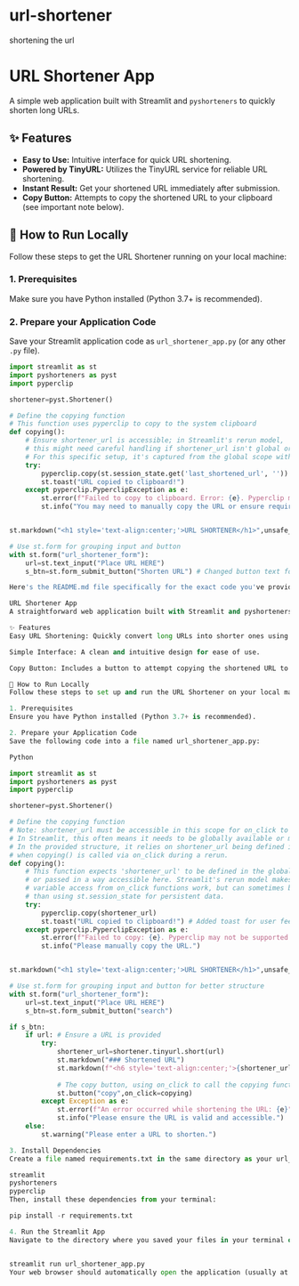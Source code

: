 # url-shortener
shortening the url


# URL Shortener App

A simple web application built with Streamlit and `pyshorteners` to quickly shorten long URLs.

## ✨ Features

* **Easy to Use:** Intuitive interface for quick URL shortening.
* **Powered by TinyURL:** Utilizes the TinyURL service for reliable URL shortening.
* **Instant Result:** Get your shortened URL immediately after submission.
* **Copy Button:** Attempts to copy the shortened URL to your clipboard (see important note below).

## 🚀 How to Run Locally

Follow these steps to get the URL Shortener running on your local machine:

### 1. Prerequisites

Make sure you have Python installed (Python 3.7+ is recommended).

### 2. Prepare your Application Code

Save your Streamlit application code as `url_shortener_app.py` (or any other `.py` file).

```python
import streamlit as st
import pyshorteners as pyst
import pyperclip

shortener=pyst.Shortener()

# Define the copying function
# This function uses pyperclip to copy to the system clipboard
def copying():
    # Ensure shortener_url is accessible; in Streamlit's rerun model,
    # this might need careful handling if shortener_url isn't global or passed.
    # For this specific setup, it's captured from the global scope within the if s_btn block.
    try:
        pyperclip.copy(st.session_state.get('last_shortened_url', ''))
        st.toast("URL copied to clipboard!")
    except pyperclip.PyperclipException as e:
        st.error(f"Failed to copy to clipboard. Error: {e}. Pyperclip may not be supported on this system/environment.")
        st.info("You may need to manually copy the URL or ensure required clipboard utilities are installed.")


st.markdown("<h1 style='text-align:center;'>URL SHORTENER</h1>",unsafe_allow_html=True)

# Use st.form for grouping input and button
with st.form("url_shortener_form"):
    url=st.text_input("Place URL HERE")
    s_btn=st.form_submit_button("Shorten URL") # Changed button text for clarity

Here's the README.md file specifically for the exact code you've provided:

URL Shortener App
A straightforward web application built with Streamlit and pyshorteners to shorten URLs.

✨ Features
Easy URL Shortening: Quickly convert long URLs into shorter ones using the TinyURL service.

Simple Interface: A clean and intuitive design for ease of use.

Copy Button: Includes a button to attempt copying the shortened URL to the clipboard.

🚀 How to Run Locally
Follow these steps to set up and run the URL Shortener on your local machine:

1. Prerequisites
Ensure you have Python installed (Python 3.7+ is recommended).

2. Prepare your Application Code
Save the following code into a file named url_shortener_app.py:

Python

import streamlit as st
import pyshorteners as pyst
import pyperclip

shortener=pyst.Shortener()

# Define the copying function
# Note: shortener_url must be accessible in this scope for on_click to work.
# In Streamlit, this often means it needs to be globally available or managed via session_state.
# In the provided structure, it relies on shortener_url being defined in the main script scope
# when copying() is called via on_click during a rerun.
def copying():
    # This function expects 'shortener_url' to be defined in the global scope
    # or passed in a way accessible here. Streamlit's rerun model makes global
    # variable access from on_click functions work, but can sometimes be less robust
    # than using st.session_state for persistent data.
    try:
        pyperclip.copy(shortener_url)
        st.toast("URL copied to clipboard!") # Added toast for user feedback
    except pyperclip.PyperclipException as e:
        st.error(f"Failed to copy: {e}. Pyperclip may not be supported in this environment.")
        st.info("Please manually copy the URL.")


st.markdown("<h1 style='text-align:center;'>URL SHORTENER</h1>",unsafe_allow_html=True)

# Use st.form for grouping input and button for better structure
with st.form("url_shortener_form"):
    url=st.text_input("Place URL HERE")
    s_btn=st.form_submit_button("search")

if s_btn:
    if url: # Ensure a URL is provided
        try:
            shortener_url=shortener.tinyurl.short(url)
            st.markdown("### Shortened URL")
            st.markdown(f"<h6 style='text-align:center;'>{shortener_url}</h6>",unsafe_allow_html=True)
            
            # The copy button, using on_click to call the copying function
            st.button("copy",on_click=copying)
        except Exception as e:
            st.error(f"An error occurred while shortening the URL: {e}")
            st.info("Please ensure the URL is valid and accessible.")
    else:
        st.warning("Please enter a URL to shorten.")

3. Install Dependencies
Create a file named requirements.txt in the same directory as your url_shortener_app.py file. Add the following lines to it:

streamlit
pyshorteners
pyperclip
Then, install these dependencies from your terminal:

pip install -r requirements.txt

4. Run the Streamlit App
Navigate to the directory where you saved your files in your terminal or command prompt, and execute:


streamlit run url_shortener_app.py
Your web browser should automatically open the application (usually at http://localhost:8501).

